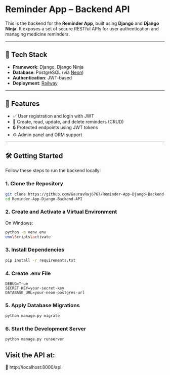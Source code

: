 # Reminder App – Backend API

This is the backend for the **Reminder App**, built using **Django** and **Django Ninja**. It exposes a set of secure RESTful APIs for user authentication and managing medicine reminders.

---

## 🚀 Tech Stack

- **Framework**: Django, Django Ninja
- **Database**: PostgreSQL (via [Neon](https://neon.tech/))
- **Authentication**: JWT-based
- **Deployment**: [Railway](https://railway.app/)

---

## 📂 Features

- ✅ User registration and login with JWT
- 💊 Create, read, update, and delete  reminders (CRUD)
- 🔒 Protected endpoints using JWT tokens
- ⚙️ Admin panel and ORM support

---

## 🛠️ Getting Started

Follow these steps to run the backend locally:

### 1. Clone the Repository

```bash
git clone https://github.com/GauravRaj6767/Reminder-App-Django-Backend-API.git
cd Reminder-App-Django-Backend-API
```

### 2. Create and Activate a Virtual Environment
On Windows:
```bash
python -m venv env
env\Scripts\activate
```

### 3. Install Dependencies
```bash
pip install -r requirements.txt
```

### 4. Create .env File
```env
DEBUG=True
SECRET_KEY=your-secret-key
DATABASE_URL=your-neon-postgres-url
```
### 5. Apply Database Migrations
```bash
python manage.py migrate
```

### 6. Start the Development Server
```bash
python manage.py runserver
```

## Visit the API at:
📡 http://localhost:8000/api
